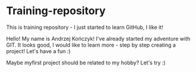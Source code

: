 # Training-repository
This is training repository - I just started to learn GitHub, I like it!

Hello! My name is Andrzej Kończyk! I've already started my adventure with GIT. It looks good, I would like to learn more - step by step creating a project! Let's have a fun :)

Maybe myfirst project should be related to my hobby? Let's try :)
